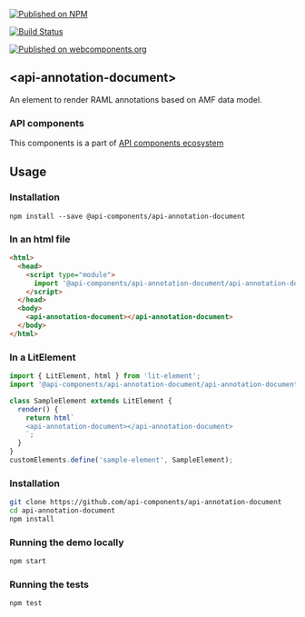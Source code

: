 [![Published on NPM](https://img.shields.io/npm/v/@api-components/api-annotation-document.svg)](https://www.npmjs.com/package/@api-components/api-annotation-document)

[![Build Status](https://travis-ci.org/advanced-rest-client/api-annotation-document.svg?branch=stage)](https://travis-ci.org/advanced-rest-client/api-annotation-document)

[![Published on webcomponents.org](https://img.shields.io/badge/webcomponents.org-published-blue.svg)](https://www.webcomponents.org/element/advanced-rest-client/api-annotation-document)

## &lt;api-annotation-document&gt;

An element to render RAML annotations based on AMF data model.

### API components

This components is a part of [API components ecosystem](https://elements.advancedrestclient.com/)

## Usage

### Installation
```
npm install --save @api-components/api-annotation-document
```

### In an html file

```html
<html>
  <head>
    <script type="module">
      import '@api-components/api-annotation-document/api-annotation-document.js';
    </script>
  </head>
  <body>
    <api-annotation-document></api-annotation-document>
  </body>
</html>
```

### In a LitElement

```js
import { LitElement, html } from 'lit-element';
import '@api-components/api-annotation-document/api-annotation-document.js';

class SampleElement extends LitElement {
  render() {
    return html`
    <api-annotation-document></api-annotation-document>
    `;
  }
}
customElements.define('sample-element', SampleElement);
```

### Installation

```sh
git clone https://github.com/api-components/api-annotation-document
cd api-annotation-document
npm install
```

### Running the demo locally

```sh
npm start
```

### Running the tests
```sh
npm test
```
